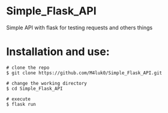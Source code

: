 # Simple_Flask_API
Simple API with flask for testing requests and others things

# Installation and use:
```console
# clone the repo
$ git clone https://github.com/M4luk0/Simple_Flask_API.git

# change the working directory
$ cd Simple_Flask_API

# execute
$ flask run
```
